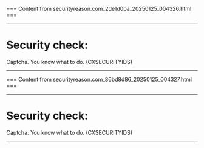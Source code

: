 === Content from securityreason.com_2de1d0ba_20250125_004326.html ===


---

# Security check:

Captcha. You know what to do. (CXSECURITYIDS)

---



=== Content from securityreason.com_86bd8d86_20250125_004327.html ===


---

# Security check:

Captcha. You know what to do. (CXSECURITYIDS)

---


